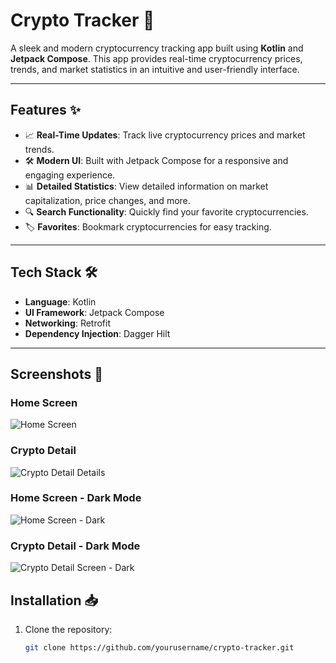 # Crypto Tracker 🚀  

A sleek and modern cryptocurrency tracking app built using **Kotlin** and **Jetpack Compose**. This app provides real-time cryptocurrency prices, trends, and market statistics in an intuitive and user-friendly interface.  

---

## Features ✨  
- 📈 **Real-Time Updates**: Track live cryptocurrency prices and market trends.  
- 🛠 **Modern UI**: Built with Jetpack Compose for a responsive and engaging experience.  
- 📊 **Detailed Statistics**: View detailed information on market capitalization, price changes, and more.  
- 🔍 **Search Functionality**: Quickly find your favorite cryptocurrencies.  
- 🏷️ **Favorites**: Bookmark cryptocurrencies for easy tracking.  

---

## Tech Stack 🛠  
- **Language**: Kotlin  
- **UI Framework**: Jetpack Compose  
- **Networking**: Retrofit  
- **Dependency Injection**: Dagger Hilt  

---


## Screenshots 📸  

### Home Screen  
![Home Screen](https://res.cloudinary.com/dw3k6fbh3/image/upload/v1733561052/Screenshot_2024-12-07-13-54-58-113_com.example.crypto_jv36rq.jpg)

###  Crypto Detail
![ Crypto Detail Details](https://res.cloudinary.com/dw3k6fbh3/image/upload/v1733561055/Screenshot_2024-12-07-13-55-00-897_com.example.crypto_zcg1ps.jpg) 

### Home Screen - Dark Mode  
![Home Screen - Dark](https://res.cloudinary.com/dw3k6fbh3/image/upload/v1733561052/Screenshot_2024-12-07-13-55-16-039_com.example.crypto_xnmnwg.jpg)

### Crypto Detail - Dark Mode  
![ Crypto Detail Screen - Dark](https://res.cloudinary.com/dw3k6fbh3/image/upload/v1733561052/Screenshot_2024-12-07-13-55-18-987_com.example.crypto_bspxda.jpg) 


## Installation 📥  
1. Clone the repository:  
   ```bash
   git clone https://github.com/yourusername/crypto-tracker.git
